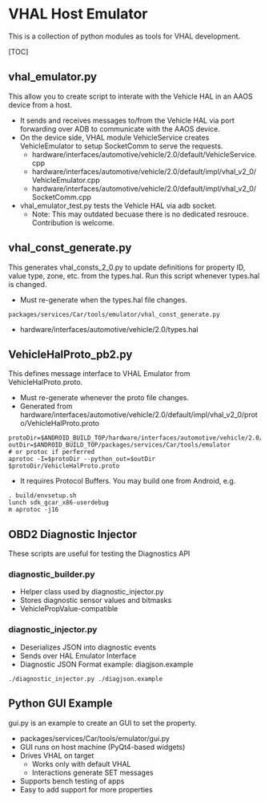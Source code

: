 # VHAL Host Emulator
This is a collection of python modules as tools for VHAL development.

[TOC]

## vhal_emulator.py
This allow you to create script to interate with the Vehicle HAL in an AAOS
device from a host.

*   It sends and receives messages to/from the Vehicle HAL via port forwarding
over ADB to communicate with the AAOS device.
*   On the device side, VHAL module VehicleService creates VehicleEmulator to
setup SocketComm to serve the requests.
    *   hardware/interfaces/automotive/vehicle/2.0/default/VehicleService.cpp
    *   hardware/interfaces/automotive/vehicle/2.0/default/impl/vhal_v2_0/VehicleEmulator.cpp
    *   hardware/interfaces/automotive/vehicle/2.0/default/impl/vhal_v2_0/SocketComm.cpp
*   vhal_emulator_test.py tests the Vehicle HAL via adb socket.
    * Note: This may outdated becuase there is no dedicated resrouce. Contribution is welcome.

## vhal_const_generate.py
This generates vhal_consts_2_0.py to update definitions for property ID, value
type, zone, etc. from the types.hal. Run this script whenever types.hal is
changed.

*   Must re-generate when the types.hal file changes.

```
packages/services/Car/tools/emulator/vhal_const_generate.py
```

*   hardware/interfaces/automotive/vehicle/2.0/types.hal

## VehicleHalProto_pb2.py
This defines message interface to VHAL Emulator from VehicleHalProto.proto.

*   Must re-generate whenever the proto file changes.
*   Generated from hardware/interfaces/automotive/vehicle/2.0/default/impl/vhal_v2_0/proto/VehicleHalProto.proto

```
protoDir=$ANDROID_BUILD_TOP/hardware/interfaces/automotive/vehicle/2.0/default/impl/vhal_v2_0/proto
outDir=$ANDROID_BUILD_TOP/packages/services/Car/tools/emulator
# or protoc if perferred
aprotoc -I=$protoDir --python_out=$outDir $protoDir/VehicleHalProto.proto

```

*    It requires Protocol Buffers. You may build one from Android, e.g.

```
. build/envsetup.sh
lunch sdk_gcar_x86-userdebug
m aprotoc -j16
```


## OBD2 Diagnostic Injector
These scripts are useful for testing the Diagnostics API

### diagnostic_builder.py

*   Helper class used by diagnostic_injector.py
*   Stores diagnostic sensor values and bitmasks
*   VehiclePropValue-compatible

### diagnostic_injector.py

*   Deserializes JSON into diagnostic events
*   Sends over HAL Emulator Interface
*   Diagnostic JSON Format example: diagjson.example

```
./diagnostic_injector.py ./diagjson.example
```

## Python GUI Example
gui.py is an example to create an GUI to set the property.

*   packages/services/Car/tools/emulator/gui.py
*   GUI runs on host machine (PyQt4-based widgets)
*   Drives VHAL on target
    *   Works only with default VHAL
    *   Interactions generate SET messages
*   Supports bench testing of apps
*   Easy to add support for more properties
